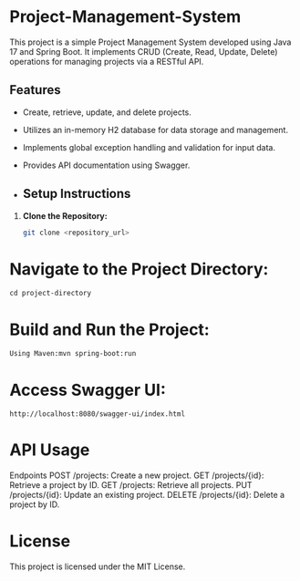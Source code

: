 # Project-Management-System
This project is a simple Project Management System developed using Java 17 and Spring Boot. It implements CRUD (Create, Read, Update, Delete) operations for managing projects via a RESTful API.

## Features

- Create, retrieve, update, and delete projects.
- Utilizes an in-memory H2 database for data storage and management.
- Implements global exception handling and validation for input data.
- Provides API documentation using Swagger.

- ## Setup Instructions

1. **Clone the Repository:**

   ```bash
   git clone <repository_url>

# Navigate to the Project Directory:
    cd project-directory

# Build and Run the Project:
    Using Maven:mvn spring-boot:run
# Access Swagger UI:
    http://localhost:8080/swagger-ui/index.html

# API Usage
Endpoints
POST /projects: Create a new project.
GET /projects/{id}: Retrieve a project by ID.
GET /projects: Retrieve all projects.
PUT /projects/{id}: Update an existing project.
DELETE /projects/{id}: Delete a project by ID.

# License
This project is licensed under the MIT License.



